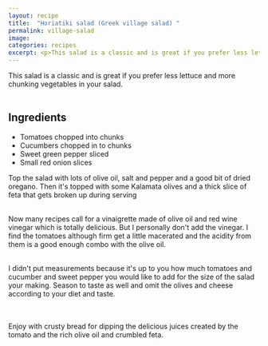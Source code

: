 ```yaml
---
layout: recipe
title:  "Horiatiki salad (Greek village salad) "
permalink: village-salad
image:
categories: recipes
excerpt: <p>This salad is a classic and is great if you prefer less lettuce and more chunking vegetables in your salad.</p>
---
```


This salad is a classic and is great if you prefer less lettuce and more chunking vegetables in your salad.
<br><br>

## Ingredients

* Tomatoes chopped into chunks
* Cucumbers chopped in to chunks
* Sweet green pepper sliced
* Small red onion slices

Top the salad with lots of olive oil, salt and pepper and a good bit of dried oregano. Then it's  topped with some Kalamata olives and a thick slice of feta that gets broken up during serving
<br><br>

Now many recipes call for a vinaigrette made of olive oil and red wine vinegar which is totally delicious.  But I personally don't add the vinegar.  I find the tomatoes although firm get a little macerated and the acidity from them is a good enough combo with the olive oil.
<br><br>

I didn't put measurements because it's up to you how much tomatoes and cucumber and sweet pepper you would like to add for the size of the salad your making. Season to taste as well and omit the olives and cheese according to your diet and taste.  
<br><br>

Enjoy with crusty bread for dipping the delicious juices created by the tomato and the rich olive oil and crumbled feta.  
